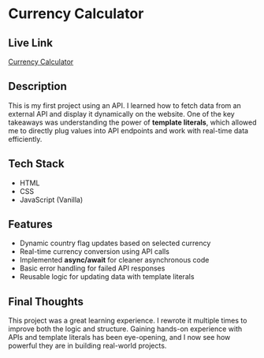 # Currency Calculator

## Live Link

[Currency Calculator](https://aniket23padalkar.github.io/Currency-Calculator/)

## Description

This is my first project using an API. I learned how to fetch data from an external API and display it dynamically on the website. One of the key takeaways was understanding the power of **template literals**, which allowed me to directly plug values into API endpoints and work with real-time data efficiently.

## Tech Stack

-   HTML
-   CSS
-   JavaScript (Vanilla)

## Features

-   Dynamic country flag updates based on selected currency
-   Real-time currency conversion using API calls
-   Implemented **async/await** for cleaner asynchronous code
-   Basic error handling for failed API responses
-   Reusable logic for updating data with template literals

## Final Thoughts

This project was a great learning experience. I rewrote it multiple times to improve both the logic and structure. Gaining hands-on experience with APIs and template literals has been eye-opening, and I now see how powerful they are in building real-world projects.
